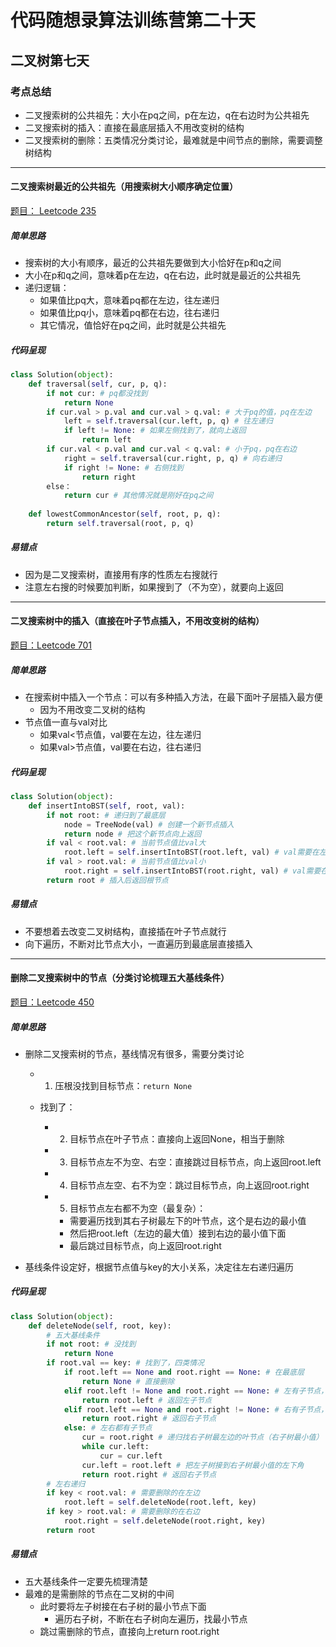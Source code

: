 # 代码随想录算法训练营第二十天

## 二叉树第七天

### 考点总结

- 二叉搜索树的公共祖先：大小在pq之间，p在左边，q在右边时为公共祖先
- 二叉搜索树的插入：直接在最底层插入不用改变树的结构
- 二叉搜索树的删除：五类情况分类讨论，最难就是中间节点的删除，需要调整树结构

---

#### 二叉搜索树最近的公共祖先（用搜索树大小顺序确定位置）

[题目： Leetcode 235](https://leetcode.com/problems/lowest-common-ancestor-of-a-binary-search-tree)

##### 简单思路

- 搜索树的大小有顺序，最近的公共祖先要做到大小恰好在p和q之间
- 大小在p和q之间，意味着p在左边，q在右边，此时就是最近的公共祖先
- 递归逻辑：
  - 如果值比pq大，意味着pq都在左边，往左递归
  - 如果值比pq小，意味着pq都在右边，往右递归
  - 其它情况，值恰好在pq之间，此时就是公共祖先

##### 代码呈现

```python
class Solution(object):
    def traversal(self, cur, p, q):
        if not cur: # pq都没找到
            return None
        if cur.val > p.val and cur.val > q.val: # 大于pq的值，pq在左边
            left = self.traversal(cur.left, p, q) # 往左递归
            if left != None: # 如果左侧找到了，就向上返回
                return left
        if cur.val < p.val and cur.val < q.val: # 小于pq，pq在右边
            right = self.traversal(cur.right, p, q) # 向右递归
            if right != None: # 右侧找到
                return right
        else：
        	return cur # 其他情况就是刚好在pq之间
    
    def lowestCommonAncestor(self, root, p, q):
        return self.traversal(root, p, q)
```

##### 易错点

- 因为是二叉搜索树，直接用有序的性质左右搜就行
- 注意左右搜的时候要加判断，如果搜到了（不为空），就要向上返回

---

#### 二叉搜索树中的插入（直接在叶子节点插入，不用改变树的结构）

[题目：Leetcode 701](https://leetcode.com/problems/insert-into-a-binary-search-tree)

##### 简单思路

- 在搜索树中插入一个节点：可以有多种插入方法，在最下面叶子层插入最方便
  - 因为不用改变二叉树的结构
- 节点值一直与val对比
  - 如果val<节点值，val要在左边，往左递归
  - 如果val>节点值，val要在右边，往右递归

##### 代码呈现

```python
class Solution(object):
    def insertIntoBST(self, root, val):
        if not root: # 递归到了最底层
            node = TreeNode(val) # 创建一个新节点插入
            return node # 把这个新节点向上返回
        if val < root.val: # 当前节点值比val大
            root.left = self.insertIntoBST(root.left, val) # val需要在左边，往左遍历
        if val > root.val: # 当前节点值比val小
            root.right = self.insertIntoBST(root.right, val) # val需要在右边，往右遍历
        return root # 插入后返回根节点
```

##### 易错点

- 不要想着去改变二叉树结构，直接插在叶子节点就行
- 向下遍历，不断对比节点大小，一直遍历到最底层直接插入

---

#### 删除二叉搜索树中的节点（分类讨论梳理五大基线条件）

[题目：Leetcode 450](https://leetcode.com/problems/delete-node-in-a-bst)

##### 简单思路

- 删除二叉搜索树的节点，基线情况有很多，需要分类讨论

  - 1. 压根没找到目标节点：`return None`

  - 找到了：

    - 2. 目标节点在叶子节点：直接向上返回None，相当于删除

    - 3. 目标节点左不为空、右空：直接跳过目标节点，向上返回root.left

    - 4. 目标节点左空、右不为空：跳过目标节点，向上返回root.right

    - 5. 目标节点左右都不为空（最复杂）：

      - 需要遍历找到其右子树最左下的叶节点，这个是右边的最小值
      - 然后把root.left（左边的最大值）接到右边的最小值下面
      - 最后跳过目标节点，向上返回root.right

- 基线条件设定好，根据节点值与key的大小关系，决定往左右递归遍历

##### 代码呈现

```python
class Solution(object):
    def deleteNode(self, root, key):
        # 五大基线条件
        if not root: # 没找到
            return None
        if root.val == key: # 找到了，四类情况
            if root.left == None and root.right == None: # 在最底层
                return None # 直接删除
            elif root.left != None and root.right == None: # 左有子节点，右没有
                return root.left # 返回左子节点
            elif root.left == None and root.right != None: # 右有子节点，左没有
                return root.right # 返回右子节点
            else: # 左右都有子节点
                cur = root.right # 递归找右子树最左边的叶节点（右子树最小值）
                while cur.left:
                    cur = cur.left
                cur.left = root.left # 把左子树接到右子树最小值的左下角
                return root.right # 返回右子节点
        # 左右递归    
        if key < root.val: # 需要删除的在左边
            root.left = self.deleteNode(root.left, key)
        if key > root.val: # 需要删除的在右边
            root.right = self.deleteNode(root.right, key)
        return root
```

##### 易错点

- 五大基线条件一定要先梳理清楚
- 最难的是需删除的节点在二叉树的中间
  - 此时要将左子树接在右子树的最小节点下面
    - 遍历右子树，不断在右子树向左遍历，找最小节点
  - 跳过需删除的节点，直接向上return root.right